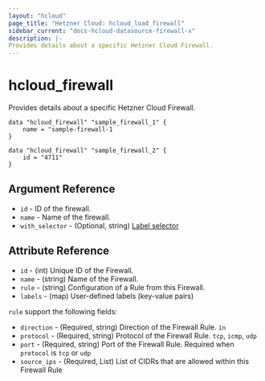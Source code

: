 ```yaml
---
layout: "hcloud"
page_title: "Hetzner Cloud: hcloud_load_firewall"
sidebar_current: "docs-hcloud-datasource-firewall-x"
description: |-
Provides details about a specific Hetzner Cloud Firewall.
---
```


# hcloud_firewall

Provides details about a specific Hetzner Cloud Firewall.

```hcl
data "hcloud_firewall" "sample_firewall_1" {
    name = "sample-firewall-1
}

data "hcloud_firewall" "sample_firewall_2" {
    id = "4711"
}
```

## Argument Reference

- `id` - ID of the firewall.
- `name` - Name of the firewall.
- `with_selector` - (Optional, string) [Label selector](https://docs.hetzner.cloud/#overview-label-selector)

## Attribute Reference

- `id` - (int) Unique ID of the Firewall.
- `name` - (string) Name of the Firewall.
- `rule` - (string)  Configuration of a Rule from this Firewall.
- `labels` - (map) User-defined labels (key-value pairs)

`rule` support the following fields:
- `direction` - (Required, string) Direction of the Firewall Rule. `in`
- `protocol` - (Required, string) Protocol of the Firewall Rule. `tcp`, `icmp`, `udp`
- `port` - (Required, string) Port of the Firewall Rule. Required when `protocol` is `tcp` or `udp`
- `source_ips` - (Required, List) List of CIDRs that are allowed within this Firewall Rule
